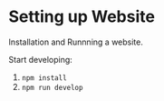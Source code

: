 

# Setting up Website

Installation and Runnning a website.

Start developing:

1. `npm install`
1. `npm run develop`

